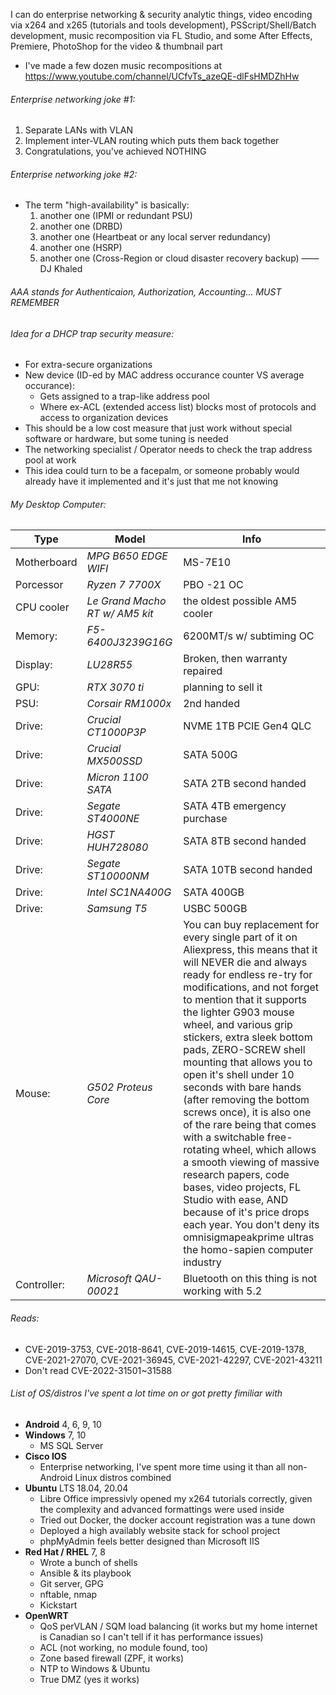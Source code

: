 I can do enterprise networking & security analytic things, video encoding via x264 and x265 (tutorials and tools development), PSScript/Shell/Batch development, music recomposition via FL Studio, and some After Effects, Premiere, PhotoShop for the video & thumbnail part
  - I've made a few dozen music recompositions at https://www.youtube.com/channel/UCfvTs_azeQE-dlFsHMDZhHw

###### Enterprise networking joke #1:
 1. Separate LANs with VLAN
 2. Implement inter-VLAN routing which puts them back together
 3. Congratulations, you've achieved NOTHING

###### Enterprise networking joke #2:
 - The term "high-availability" is basically:
   1. another one (IPMI or redundant PSU)
   2. another one (DRBD)
   3. another one (Heartbeat or any local server redundancy)
   4. another one (HSRP)
   5. another one (Cross-Region or cloud disaster recovery backup) ——DJ Khaled

###### AAA stands for Authenticaion, Authorization, Accounting... MUST REMEMBER

###### Idea for a DHCP trap security measure:
 - For extra-secure organizations
 - New device (ID-ed by MAC address occurance counter VS average occurance):
   - Gets assigned to a trap-like address pool
   - Where ex-ACL (extended access list) blocks most of protocols and access to organization devices
 - This should be a low cost measure that just work without special software or hardware, but some tuning is needed
 - The networking specialist / Operator needs to check the trap address pool at work
 - This idea could turn to be a facepalm, or someone probably would already have it implemented and it's just that me not knowing

###### My Desktop Computer:
| Type        | Model                          | Info                                                                                                                                                                                                                                                                                                                                                                                                                                                                                                                                                                                                                                                                                                                                                                      |
|-------------|--------------------------------|---------------------------------------------------------------------------------------------------------------------------------------------------------------------------------------------------------------------------------------------------------------------------------------------------------------------------------------------------------------------------------------------------------------------------------------------------------------------------------------------------------------------------------------------------------------------------------------------------------------------------------------------------------------------------------------------------------------------------------------------------------------------------|
| Motherboard | *MPG B650 EDGE WIFI*           | MS-7E10                                                                                                                                                                                                                                                                                                                                                                                                                                                                                                                                                                                                                                                                                                                                                                   |
| Porcessor   | *Ryzen 7 7700X*                | PBO -21 OC                                                                                                                                                                                                                                                                                                                                                                                                                                                                                                                                                                                                                                                                                                                                                                |
| CPU cooler  | *Le Grand Macho RT w/ AM5 kit* | the oldest possible AM5 cooler                                                                                                                                                                                                                                                                                                                                                                                                                                                                                                                                                                                                                                                                                                                                            |
| Memory:     | *F5-6400J3239G16G*             | 6200MT/s w/ subtiming OC                                                                                                                                                                                                                                                                                                                                                                                                                                                                                                                                                                                                                                                                                                                                                  |
| Display:    | *LU28R55*                      | Broken, then warranty repaired                                                                                                                                                                                                                                                                                                                                                                                                                                                                                                                                                                                                                                                                                                                                            |
| GPU:        | *RTX 3070 ti*                  | planning to sell it                                                                                                                                                                                                                                                                                                                                                                                                                                                                                                                                                                                                                                                                                                                                                       |
| PSU:        | *Corsair RM1000x*              | 2nd handed                                                                                                                                                                                                                                                                                                                                                                                                                                                                                                                                                                                                                                                                                                                                                                |
| Drive:      | *Crucial CT1000P3P*            | NVME 1TB PCIE Gen4 QLC                                                                                                                                                                                                                                                                                                                                                                                                                                                                                                                                                                                                                                                                                                                                                    |
| Drive:      | *Crucial MX500SSD*             | SATA 500G                                                                                                                                                                                                                                                                                                                                                                                                                                                                                                                                                                                                                                                                                                                                                                 |
| Drive:      | *Micron  1100 SATA*            | SATA 2TB second handed                                                                                                                                                                                                                                                                                                                                                                                                                                                                                                                                                                                                                                                                                                                                                    |
| Drive:      | *Segate  ST4000NE*             | SATA 4TB emergency purchase                                                                                                                                                                                                                                                                                                                                                                                                                                                                                                                                                                                                                                                                                                                                               |
| Drive:      | *HGST    HUH728080*            | SATA 8TB second handed                                                                                                                                                                                                                                                                                                                                                                                                                                                                                                                                                                                                                                                                                                                                                    |
| Drive:      | *Segate  ST10000NM*            | SATA 10TB second handed                                                                                                                                                                                                                                                                                                                                                                                                                                                                                                                                                                                                                                                                                                                                                   |
| Drive:      | *Intel   SC1NA400G*            | SATA 400GB                                                                                                                                                                                                                                                                                                                                                                                                                                                                                                                                                                                                                                                                                                                                                                |
| Drive:      | *Samsung T5*                   | USBC 500GB                                                                                                                                                                                                                                                                                                                                                                                                                                                                                                                                                                                                                                                                                                                                                                |
| Mouse:      | *G502 Proteus Core*            | You can buy replacement for every single part of it on Aliexpress, this   means that it will NEVER die and always ready for endless re-try for   modifications, and not forget to mention that it supports the lighter G903   mouse wheel, and various grip stickers, extra sleek bottom pads, ZERO-SCREW   shell mounting that allows you to open it's shell under 10 seconds with bare   hands (after removing the bottom screws once), it is also one of the rare   being that comes with a switchable free-rotating wheel, which allows a smooth   viewing of massive research papers, code bases, video projects, FL Studio   with ease, AND because of it's price drops each year. You don't deny its   omnisigmapeakprime ultras the homo-sapien computer industry |
| Controller: | *Microsoft QAU-00021*          | Bluetooth on this thing is not working with 5.2                                                                                                                                                                                                                                                                                                                                                                                                                                                                                                                                                                                                                                                                                                                           |

###### Reads:
  - CVE-2019-3753, CVE-2018-8641, CVE-2019-14615, CVE-2019-1378, CVE-2021-27070, CVE-2021-36945, CVE-2021-42297, CVE-2021-43211
  - Don't read CVE-2022-31501~31588

###### List of OS/distros I've spent a lot time on or got pretty fimiliar with
 - **Android** 4, 6, 9, 10
 - **Windows** 7, 10
   - MS SQL Server
 - **Cisco IOS**
   - Enterprise networking, I've spent more time using it than all non-Android Linux distros combined
 - **Ubuntu** LTS 18.04, 20.04
    - Libre Office impressivly opened my x264 tutorials correctly, given the complexity and advanced formattings were used inside
    - Tried out Docker, the docker account registration was a tune down
    - Deployed a high availably website stack for school project
    - phpMyAdmin feels better designed than Microsoft IIS
 - **Red Hat / RHEL** 7, 8
    - Wrote a bunch of shells
    - Ansible & its playbook
    - Git server, GPG
    - nftable, nmap
    - Kickstart
  - **OpenWRT**
    - QoS perVLAN / SQM load balancing (it works but my home internet is Canadian so I can't tell if it has performance issues)
    - ACL (not working, no module found, too)
    - Zone based firewall (ZPF, it works)
    - NTP to Windows & Ubuntu
    - True DMZ (yes it works)
 
